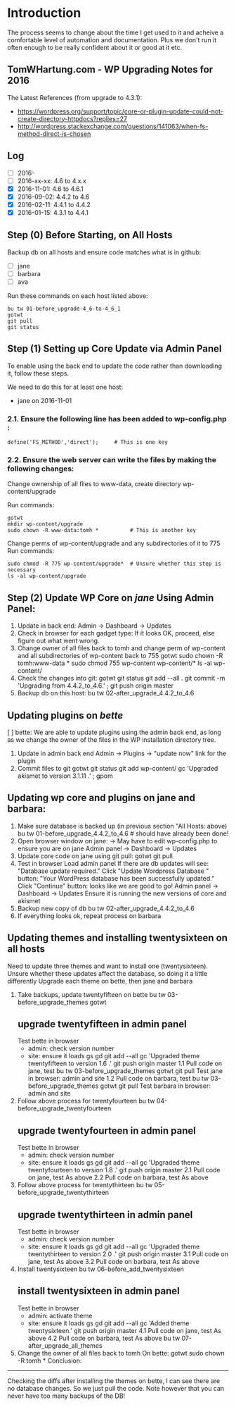 
# Introduction

The process seems to change about the time I get used to it and acheive a comfortable level of automation and documentation.
Plus we don't run it often enough to be really confident about it or good at it etc.

## TomWHartung.com - WP Upgrading Notes for 2016

The Latest References (from upgrade to 4.3.1):

* https://wordpress.org/support/topic/core-or-plugin-update-could-not-create-directory-httpdocs?replies=27
* http://wordpress.stackexchange.com/questions/141063/when-fs-method-direct-is-chosen

## Log

- [ ] 2016-
- [ ] 2016-xx-xx: 4.6   to 4.x.x
- [X] 2016-11-01: 4.6   to 4.6.1
- [X] 2016-09-02: 4.4.2 to 4.6
- [X] 2016-02-11: 4.4.1 to 4.4.2
- [X] 2016-01-15: 4.3.1 to 4.4.1

## Step (0) Before Starting, on All Hosts

Backup db on all hosts and ensure code matches what is in github:

- [ ] jane
- [ ] barbara
- [ ] ava

Run these commands on each host listed above:

```
bu tw 01-before_upgrade-4_6-to-4_6_1
gotwt
git pull
git status
```

## Step (1) Setting up Core Update via Admin Panel

To enable using the back end to update the code rather than downloading it, follow these steps.

We need to do this for at least one host:

* jane on 2016-11-01

### 2.1. Ensure the following line has been added to wp-config.php :

```
define('FS_METHOD','direct');     # This is one key
```

### 2.2. Ensure the web server can write the files by making the following changes:

   Change ownership of all files to www-data, create directory wp-content/upgrade

Run commands:

```
gotwt
mkdir wp-content/upgrade
sudo chown -R www-data:tomh *          # This is another key
```

Change perms of wp-content/upgrade and any subdirectories of it to 775
Run commands:

```
sudo chmod -R 775 wp-content/upgrade*  # Unsure whether this step is necessary
ls -al wp-content/upgrade
```

## Step (2) Update WP Core on *jane* Using Admin Panel:

1. Update in back end:
   Admin -> Dashboard -> Updates
2. Check in browser for each gadget type:
   If it looks OK, proceed, else figure out what went wrong.
3. Change owner of all files back to tomh and change perm of wp-content and all subdirectories of wp-content back to 755
   gotwt
   sudo chown -R tomh:www-data *
   sudo chmod 755 wp-content wp-content/*
   ls -al wp-content/
4. Check the changes into git:
   gotwt
   git status
   git add --all .
   git commit -m 'Upgrading from 4.4.2_to_4.6.' ; git push origin master
5. Backup db on this host:
   bu tw 02-after_upgrade_4.4.2_to_4.6

Updating plugins on *bette*
---------------------------
[ ] bette:
We are able to update plugins using the admin back end, as long as we
change the owner of the files in the WP installation directory tree.
1. Update in admin back end
   Admin -> Plugins -> "update now" link for the plugin
2. Commit files to git
   gotwt
   git status
   git add wp-content/
   gc 'Upgraded akismet to version 3.1.11 .' ; gpom

Updating wp core and plugins on jane and barbara:
-------------------------------------------------
1. Make sure database is backed up (in previous section "All Hosts: above)
   bu tw 01-before_upgrade_4.4.2_to_4.6    # should have already been done!
2. Open browser window on jane:
-> May have to edit wp-config.php to ensure you are on jane
   Admin panel -> Dashboard -> Updates
3. Update core code on jane using git pull:
   gotwt
   git pull
4. Test in browser
   Load admin panel
   If there are db updates will see: "Database update required."
      Click "Update Wordpress Database " button: "Your WordPress database has been successfully updated."
      Click "Continue" button: looks like we are good to go!
   Admin panel -> Dashboard -> Updates
   Ensure it is running the new versions of core and akismet
5. Backup new copy of db
   bu tw 02-after_upgrade_4.4.2_to_4.6
6. If everything looks ok, repeat process on barbara

Updating themes and installing twentysixteen on all hosts
---------------------------------------------------------
Need to update three themes and want to install one (twentysixteen).
Unsure whether these updates affect the database, so doing it a little differently
Upgrade each theme on bette, then jane and barbara
1. Take backups, update twentyfifteen on bette
   bu tw 03-before_upgrade_themes
   gotwt
   ## upgrade twentyfifteen in admin panel
   Test bette in browser 
   - admin: check version number
   - site: ensure it loads
   gs
   gd
   git add --all
   gc 'Upgraded theme twentyfifteen to version 1.6 .'
   git push origin master
1.1 Pull code on jane, test
   bu tw 03-before_upgrade_themes
   gotwt
   git pull
   Test jane in browser: admin and site
1.2 Pull code on barbara, test
   bu tw 03-before_upgrade_themes
   gotwt
   git pull
   Test barbara in browser: admin and site
2. Follow above process for twentyfourteen
   bu tw 04-before_upgrade_twentyfourteen
   ## upgrade twentyfourteen in admin panel
   Test bette in browser 
   - admin: check version number
   - site: ensure it loads
   gs
   gd
   git add --all
   gc 'Upgraded theme twentyfourteen to version 1.8 .'
   git push origin master
2.1 Pull code on jane, test
   As above
2.2 Pull code on barbara, test
   As above
3. Follow above process for twentythirteen
   bu tw 05-before_upgrade_twentythirteen
   ## upgrade twentythirteen in admin panel
   Test bette in browser 
   - admin: check version number
   - site: ensure it loads
   gs
   gd
   git add --all
   gc 'Upgraded theme twentythirteen to version 2.0 .'
   git push origin master
3.1 Pull code on jane, test
   As above
3.2 Pull code on barbara, test
   As above
4. Install twentysixteen
   bu tw 06-before_add_twentysixteen
   ## install twentysixteen in admin panel
   Test bette in browser 
   - admin: activate theme
   - site: ensure it loads
   gs
   gd
   git add --all
   gc 'Added theme twentysixteen.'
   git push origin master
4.1 Pull code on jane, test
   As above
4.2 Pull code on barbara, test
   As above
   bu tw 07-after_upgrade_all_themes
5. Change the owner of all files back to tomh
   On bette:
      gotwt
      sudo chown -R tomh *
Conclusion:
-----------
Checking the diffs after installing the themes on bette, I can see there
are no database changes.  So we just pull the code.  Note however that
you can never have too many backups of the DB!

